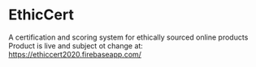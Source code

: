 # EthicCert
A certification and scoring system for ethically sourced online products
Product is live and subject ot change at: https://ethiccert2020.firebaseapp.com/
